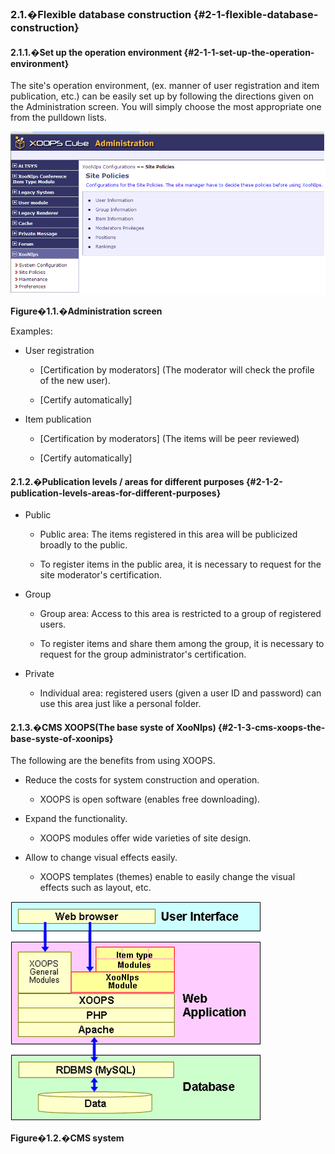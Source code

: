 ### 2.1.�Flexible database construction {#2-1-flexible-database-construction}

#### 2.1.1.�Set up the operation environment {#2-1-1-set-up-the-operation-environment}

The site&#039;s operation environment, (ex. manner of user registration and item publication, etc.) can be easily set up by following the directions given on the Administration screen. You will simply choose the most appropriate one from the pulldown lists.

![Administration screen](../../assets/overview01.png)

**Figure�1.1.�Administration screen**

Examples:

*   User registration

    *   [Certification by moderators] (The moderator will check the profile of the new user).

    *   [Certify automatically]

*   Item publication

    *   [Certification by moderators] (The items will be peer reviewed)

    *   [Certify automatically]

#### 2.1.2.�Publication levels / areas for different purposes {#2-1-2-publication-levels-areas-for-different-purposes}

*   Public

    *   Public area: The items registered in this area will be publicized broadly to the public.

    *   To register items in the public area, it is necessary to request for the site moderator&#039;s certification.

*   Group

    *   Group area: Access to this area is restricted to a group of registered users.

    *   To register items and share them among the group, it is necessary to request for the group administrator&#039;s certification.

*   Private

    *   Individual area: registered users (given a user ID and password) can use this area just like a personal folder.

#### 2.1.3.�CMS XOOPS(The base syste of XooNIps) {#2-1-3-cms-xoops-the-base-syste-of-xoonips}

The following are the benefits from using XOOPS.

*   Reduce the costs for system construction and operation.

    *   XOOPS is open software (enables free downloading).

*   Expand the functionality.

    *   XOOPS modules offer wide varieties of site design.

*   Allow to change visual effects easily.

    *   XOOPS templates (themes) enable to easily change the visual effects such as layout, etc.

![CMS system](../../assets/overview02.png)

**Figure�1.2.�CMS system**